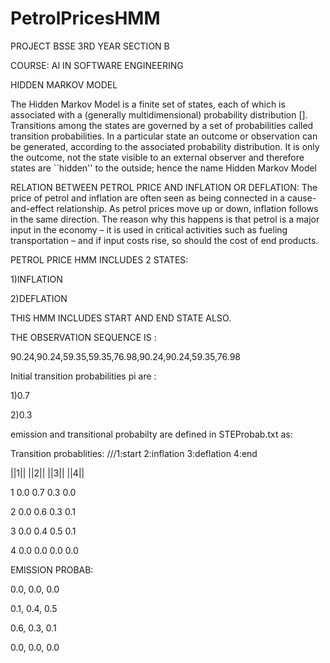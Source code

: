 # PetrolPricesHMM
PROJECT BSSE 3RD YEAR SECTION B

COURSE: AI IN SOFTWARE ENGINEERING 

HIDDEN MARKOV MODEL 

The Hidden Markov Model is a finite set of states, each of which is associated with a (generally multidimensional) probability distribution []. Transitions among the states are governed by a set of probabilities called transition probabilities. In a particular state an outcome or observation can be generated, according to the associated probability distribution. It is only the outcome, not the state visible to an external observer and therefore states are ``hidden'' to the outside; hence the name Hidden Markov Model


RELATION BETWEEN PETROL PRICE AND INFLATION OR DEFLATION:
The price of petrol and inflation are often seen as being connected in a cause-and-effect relationship. As petrol prices move up or down, inflation follows in the same direction. The reason why this happens is that petrol is a major input in the economy – it is used in critical activities such as fueling transportation  – and if input costs rise, so should the cost of end products.



PETROL PRICE HMM INCLUDES 2 STATES:

1)INFLATION

2)DEFLATION


THIS HMM INCLUDES START AND END STATE ALSO.


THE OBSERVATION SEQUENCE IS :

90.24,90.24,59.35,59.35,76.98,90.24,90.24,59.35,76.98


Initial transition probabilities pi are :

1)0.7

2)0.3

emission and transitional probabilty are defined in STEProbab.txt as:

Transition probablities:
///1:start 2:inflation 3:deflation 4:end
     
  ||1|| ||2|| ||3|| ||4||
   
1 0.0 0.7 0.3 0.0

2 0.0 0.6 0.3 0.1

3 0.0 0.4 0.5 0.1

4 0.0 0.0 0.0 0.0

EMISSION PROBAB:

0.0, 0.0, 0.0

0.1, 0.4, 0.5

0.6, 0.3, 0.1

0.0, 0.0, 0.0
